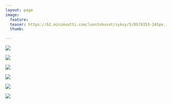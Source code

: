```yaml
---
layout: page
image:
  feature:
  teaser: https://b2.minimuutti.com/luontokuvat/syksy/5/DS70353-245px.jpg
  thumb:

---
```


![](https://b2.minimuutti.com/luontokuvat/syksy/5/DS70353-800px.jpg)

![](https://b2.minimuutti.com/luontokuvat/syksy/5/DS70354-800px.jpg)

![](https://b2.minimuutti.com/luontokuvat/syksy/5/DS70355-800px.jpg)

![](https://b2.minimuutti.com/luontokuvat/syksy/5/DS70359-800px.jpg)

![](https://b2.minimuutti.com/luontokuvat/syksy/5/DS70360-800px.jpg)

![](https://b2.minimuutti.com/luontokuvat/syksy/5/DS70361-800px.jpg)

